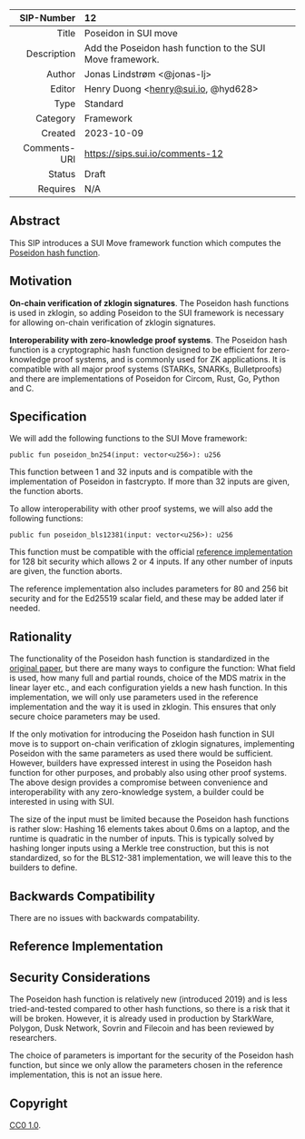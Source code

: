 | SIP-Number          |12                                                                                                                                          |
| ---:                |:-------------------------------------------------------------------------------------------------------------------------------------------|
| Title               | Poseidon in SUI move                                                                                                                       |
| Description         | Add the Poseidon hash function to the SUI Move framework.                                                                                  |
| Author              | Jonas Lindstrøm <@jonas-lj>                                                                                                                |
| Editor              | Henry Duong <henry@sui.io, @hyd628>                                                                                                        |
| Type                | Standard                                                                                                                                   |
| Category            | Framework                                                                                                                                  |
| Created             | 2023-10-09                                                                                                                                 |
| Comments-URI        | https://sips.sui.io/comments-12                                                                                                            |
| Status              | Draft                                                                                                                                      |
| Requires            | N/A                                                                                                                                        |

## Abstract

This SIP introduces a SUI Move framework function which computes the [Poseidon hash function](https://www.poseidon-hash.info/). 


## Motivation

**On-chain verification of zklogin signatures**. The Poseidon hash functions is used in zklogin, so adding Poseidon to the SUI framework is necessary for allowing on-chain verification of zklogin signatures.

**Interoperability with zero-knowledge proof systems**. The Poseidon hash function is a cryptographic hash function designed to be efficient for zero-knowledge proof systems, and is commonly used for ZK applications. It is compatible with all major proof systems (STARKs, SNARKs, Bulletproofs) and there are implementations of 
Poseidon for Circom, Rust, Go, Python and C.

## Specification

We will add the following functions to the SUI Move framework:
```
public fun poseidon_bn254(input: vector<u256>): u256
```
This function between 1 and 32 inputs and is compatible with the implementation of Poseidon in fastcrypto. If more than 
32 inputs are given, the function aborts.

To allow interoperability with other proof systems, we will also add the following functions:
```
public fun poseidon_bls12381(input: vector<u256>): u256
```
This function must be compatible with the official [reference implementation](https://extgit.iaik.tugraz.at/krypto/hadeshash)
for 128 bit security which allows 2 or 4 inputs. If any other number of inputs are given, the function aborts.

The reference implementation also includes parameters for 80 and 256 bit security and for the Ed25519 scalar field, and
these may be added later if needed.

## Rationality

The functionality of the Poseidon hash function is standardized in the [original paper](https://eprint.iacr.org/2019/458.pdf), 
but there are many ways to configure the function: What field is used, how many full and partial rounds, choice of the 
MDS matrix in the linear layer etc., and each configuration yields a new hash function. In this implementation, we will
only use parameters used in the reference implementation and the way it is used in zklogin. This ensures that only
secure choice parameters may be used.

If the only motivation for introducing the Poseidon hash function in SUI move is to support on-chain verification of
zklogin signatures, implementing Poseidon with the same parameters as used there would be sufficient. However, builders
have expressed interest in using the Poseidon hash function for other purposes, and probably also using other proof 
systems. The above design provides a compromise between convenience and interoperability with any zero-knowledge system, 
a builder could be interested in using with SUI.

The size of the input must be limited because the Poseidon hash functions is rather slow: Hashing 16
elements takes about 0.6ms on a laptop, and the runtime is quadratic in the number of inputs. This is
typically solved by hashing longer inputs using a Merkle tree construction, but this is not standardized, so for the 
BLS12-381 implementation, we will leave this to the builders to define.

## Backwards Compatibility

There are no issues with backwards compatability.

## Reference Implementation


## Security Considerations

The Poseidon hash function is relatively new (introduced 2019) and is less tried-and-tested compared to other hash
functions, so there is a risk that it will be broken. However, it is already used in production by StarkWare, Polygon, 
Dusk Network, Sovrin and Filecoin and has been reviewed by researchers. 

The choice of parameters is important for the security of the Poseidon hash function, but since we only allow the parameters
chosen in the reference implementation, this is not an issue here.

## Copyright

[CC0 1.0](../LICENSE.md).
